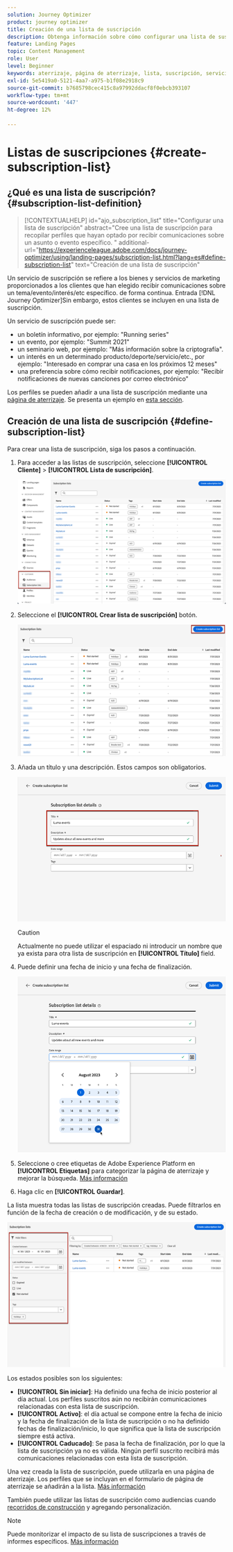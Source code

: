 ```yaml
---
solution: Journey Optimizer
product: journey optimizer
title: Creación de una lista de suscripción
description: Obtenga información sobre cómo configurar una lista de suscripción en Journey Optimizer
feature: Landing Pages
topic: Content Management
role: User
level: Beginner
keywords: aterrizaje, página de aterrizaje, lista, suscripción, servicio
exl-id: 5e5419a0-5121-4aa7-a975-b1f08e2918c9
source-git-commit: b7685798cec415c8a97992ddacf8f0ebcb393107
workflow-type: tm+mt
source-wordcount: '447'
ht-degree: 12%

---
```


# Listas de suscripciones {#create-subscription-list}

## ¿Qué es una lista de suscripción? {#subscription-list-definition}

>[!CONTEXTUALHELP]
>id="ajo_subscription_list"
>title="Configurar una lista de suscripción"
>abstract="Cree una lista de suscripción para recopilar perfiles que hayan optado por recibir comunicaciones sobre un asunto o evento específico. "
>additional-url="https://experienceleague.adobe.com/docs/journey-optimizer/using/landing-pages/subscription-list.html?lang=es#define-subscription-list" text="Creación de una lista de suscripción"

Un servicio de suscripción se refiere a los bienes y servicios de marketing proporcionados a los clientes que han elegido recibir comunicaciones sobre un tema/evento/interés/etc específico. de forma continua. Entrada [!DNL Journey Optimizer]Sin embargo, estos clientes se incluyen en una lista de suscripción.

Un servicio de suscripción puede ser:

* un boletín informativo, por ejemplo: &quot;Running series&quot;
* un evento, por ejemplo: &quot;Summit 2021&quot;
* un seminario web, por ejemplo: &quot;Más información sobre la criptografía&quot;.
* un interés en un determinado producto/deporte/servicio/etc., por ejemplo: &quot;Interesado en comprar una casa en los próximos 12 meses&quot;
* una preferencia sobre cómo recibir notificaciones, por ejemplo: &quot;Recibir notificaciones de nuevas canciones por correo electrónico&quot;

Los perfiles se pueden añadir a una lista de suscripción mediante una [página de aterrizaje](create-lp.md). Se presenta un ejemplo en [esta sección](lp-use-cases.md#subscription-to-a-service).

## Creación de una lista de suscripción {#define-subscription-list}

Para crear una lista de suscripción, siga los pasos a continuación.

1. Para acceder a las listas de suscripción, seleccione **[!UICONTROL Cliente]** > **[!UICONTROL Lista de suscripción]**.

   ![](assets/lp_subscription-lists.png)

1. Seleccione el **[!UICONTROL Crear lista de suscripción]** botón.

   ![](assets/lp_create-subscription-list.png)

1. Añada un título y una descripción. Estos campos son obligatorios.

   ![](assets/lp_subscription-list-name.png)

   >[!CAUTION]
   >
   >Actualmente no puede utilizar el espaciado ni introducir un nombre que ya exista para otra lista de suscripción en **[!UICONTROL Título]** field.

1. Puede definir una fecha de inicio y una fecha de finalización.

   ![](assets/lp_subscription-list-dates.png)

1. Seleccione o cree etiquetas de Adobe Experience Platform en **[!UICONTROL Etiquetas]** para categorizar la página de aterrizaje y mejorar la búsqueda. [Más información](../start/search-filter-categorize.md#tags)

1. Haga clic en **[!UICONTROL Guardar]**.

La lista muestra todas las listas de suscripción creadas. Puede filtrarlos en función de la fecha de creación o de modificación, y de su estado.

![](assets/lp_subscription-filters.png)

Los estados posibles son los siguientes:

* **[!UICONTROL Sin iniciar]**: Ha definido una fecha de inicio posterior al día actual. Los perfiles suscritos aún no recibirán comunicaciones relacionadas con esta lista de suscripción.
* **[!UICONTROL Activo]**: el día actual se compone entre la fecha de inicio y la fecha de finalización de la lista de suscripción o no ha definido fechas de finalización/inicio, lo que significa que la lista de suscripción siempre está activa.
* **[!UICONTROL Caducado]**: Se pasa la fecha de finalización, por lo que la lista de suscripción ya no es válida. Ningún perfil suscrito recibirá más comunicaciones relacionadas con esta lista de suscripción.

Una vez creada la lista de suscripción, puede utilizarla en una página de aterrizaje. Los perfiles que se incluyan en el formulario de página de aterrizaje se añadirán a la lista. [Más información](design-lp.md)

También puede utilizar las listas de suscripción como audiencias cuando [recorridos de construcción](../building-journeys/journey-gs.md#jo-build) y agregando personalización.

>[!NOTE]
>
>Puede monitorizar el impacto de su lista de suscripciones a través de informes específicos. [Más información](../reports/subscription-report-live.md)
